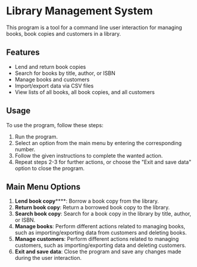 # Library Management System

This program is a tool for a command line user interaction for managing books, book copies and customers in a library.

## Features

- Lend and return book copies
- Search for books by title, author, or ISBN
- Manage books and customers
- Import/export data via CSV files
- View lists of all books, all book copies, and all customers

## Usage

To use the program, follow these steps:

1. Run the program.
2. Select an option from the main menu by entering the corresponding number.
3. Follow the given instructions to complete the wanted action.
4. Repeat steps 2-3 for further actions, or choose the "Exit and save data" option to close the program.

## Main Menu Options

1. **Lend book copy******: Borrow a book copy from the library.
2. **Return book copy**: Return a borrowed book copy to the library.
3. **Search book copy**: Search for a book copy in the library by title, author, or ISBN.
4. **Manage books**: Perform different actions related to managing books, such as importing/exporting data from customers and deleting books.
5. **Manage customers**: Perform different actions related to managing customers, such as importing/exporting data and deleting customers.
6. **Exit and save data**: Close the program and save any changes made during the user interaction.
